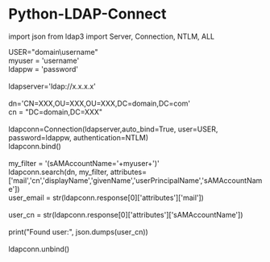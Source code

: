# Python-LDAP-Connect


import json
from ldap3 import Server, Connection, NTLM, ALL

USER="domain\\username"
<br>myuser = 'username'
<br>ldappw = 'password'
<br>
<br>ldapserver='ldap://x.x.x.x'
<br>
<br>dn='CN=XXX,OU=XXX,OU=XXX,DC=domain,DC=com'
<br>cn = "DC=domain,DC=XXX"
<br>
<br>ldapconn=Connection(ldapserver,auto_bind=True, user=USER, password=ldappw, authentication=NTLM)
<br>ldapconn.bind()
<br>
<br>my_filter = '(sAMAccountName='+myuser+')' 
<br>ldapconn.search(dn, my_filter, attributes=['mail','cn','displayName','givenName','userPrincipalName','sAMAccountName'])
<br>user_email = str(ldapconn.response[0]['attributes']['mail'])
<br>
<br>user_cn = str(ldapconn.response[0]['attributes']['sAMAccountName'])
<br>
<br>print("Found user:", json.dumps(user_cn))
<br>
<br>ldapconn.unbind()
<br>
<br>
<br>

